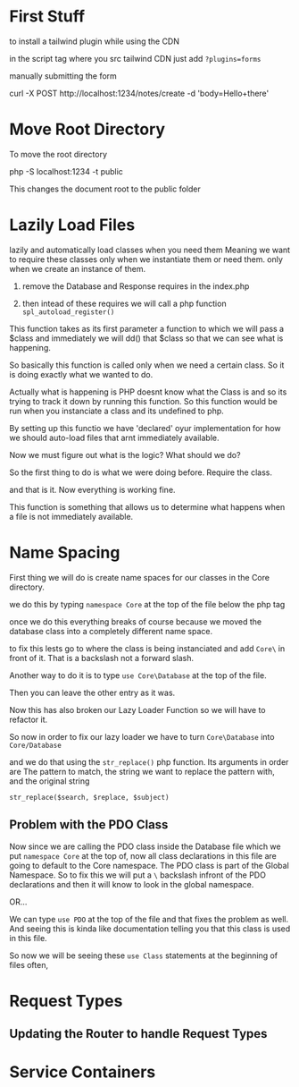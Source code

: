 
# First Stuff

to install a tailwind plugin while using the CDN

in the script tag where you src tailwind CDN just add `?plugins=forms`

manually submitting the form

curl -X POST http://localhost:1234/notes/create -d 'body=Hello+there'

# Move Root Directory

To move the root directory

php -S localhost:1234 -t public

This changes the document root to the public folder

# Lazily Load Files 

lazily and automatically load classes when you need them
Meaning we want to require these classes only when we instantiate them or need them.
only when we create an instance of them.

1. remove the Database and Response requires in the index.php

2. then intead of these requires we will call a php function `spl_autoload_register()`

This function takes as its first parameter a function to which we will pass a $class and 
immediately we will dd() that $class so that we can see what is happening. 

So basically this function is called only when we need a certain class. So it is doing
exactly what we wanted to do. 

Actually what is happening is PHP doesnt know what the Class is and so its trying to 
track it down by running this function. So this function would be run when you 
instanciate a class and its undefined to php. 

By setting up this functio we have 'declared' oyur implementation for how we should 
auto-load files that arnt immediately available.

Now we must figure out what is the logic? What should we do? 

So the first thing to do is what we were doing before. Require the class. 

and that is it. Now everything is working fine. 

This function is something that allows us to determine what happens when a file is 
not immediately available. 

# Name Spacing

First thing we will do is create name spaces for our classes in the Core directory.

we do this by typing `namespace Core` at the top of the file below the php tag

once we do this everything breaks of course because we moved the database class into
a completely different name space. 

to fix this lests go to where the class is being instanciated and add `Core\` in
front of it. That is a backslash not a forward slash.

Another way to do it is to type `use Core\Database` at the top of the file. 

Then you can leave the other entry as it was.

Now this has also broken our Lazy Loader Function so we will have to refactor it.

So now in order to fix our lazy loader we have to turn `Core\Database` into `Core/Database`

and we do that using the `str_replace()` php function. Its arguments in order are
The pattern to match, the string we want to replace the pattern with, and the original string

`str_replace($search, $replace, $subject)`

## Problem with the PDO Class

Now since we are calling the PDO class inside the Database file which we put 
`namespace Core` at the top of, now all class declarations in this file are 
going to default to the Core namespace. The PDO class is part of the Global
Namespace. So to fix this we will put a `\` backslash infront of the PDO 
declarations and then it will know to look in the global namespace. 

OR... 

We can type `use PDO` at the top of the file and that fixes the problem as well.
And seeing this is kinda like documentation telling you that this class is used in this 
file. 

So now we will be seeing these `use Class` statements at the beginning of files
often,

# Request Types


## Updating the Router to handle Request Types


# Service Containers






